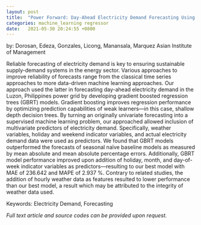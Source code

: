 ```yaml
---
layout: post
title:  "Power Forward: Day-Ahead Electricity Demand Forecasting Using Gradient Boosting Regressors"
categories: machine_learning regressor
date:   2021-05-30 20:24:55 +0800
---
```

by: Dorosan, Edeza, Gonzales, Licong, Manansala, Marquez
Asian Institute of Management

Reliable forecasting of electricity demand is key to ensuring sustainable supply-demand systems in the energy sector. Various approaches to improve reliability of forecasts range from the classical time series approaches to more data-driven machine learning approaches. Our approach used the latter in forecasting day-ahead electricity demand in the Luzon, Philippines power grid by developing gradient boosted regression trees (GBRT) models. Gradient boosting improves regression performance by optimizing prediction capabilities of weak learners—in this case, shallow depth decision trees. By turning an originally univariate forecasting into a supervised machine learning problem, our approached allowed inclusion of multivariate predictors of electricity demand. Specifically, weather variables, holiday and weekend indicator variables, and actual electricity demand data were used as predictors. We found that GBRT models outperformed the forecasts of seasonal naïve baseline models as measured by mean absolute and mean absolute percentage errors. Additionally, GBRT model performance improved upon addition of holiday, month, and day-of-week indicator variables as predictors—resulting to our best model with MAE of 236.642 and MAPE of 2.937 %. Contrary to related studies, the addition of hourly weather data as features resulted to lower performance than our best model, a result which may be attributed to the integrity of weather data used.

Keywords: Electricity Demand, Forecasting

<i>Full text article and source codes can be provided upon request. </i>
